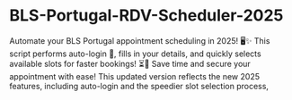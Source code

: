 # BLS-Portugal-RDV-Scheduler-2025
Automate your BLS Portugal appointment scheduling in 2025! 🖥️✨ This script performs auto-login 🔑, fills in your details, and quickly selects available slots for faster bookings! ⏳📅 Save time and secure your appointment with ease!  This updated version reflects the new 2025 features, including auto-login and the speedier slot selection process, 
